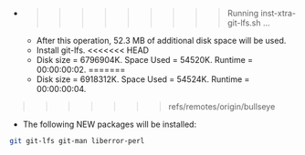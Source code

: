 * >>>>>>>>> Running inst-xtra-git-lfs.sh ...
  * After this operation, 52.3 MB of additional disk space will be used.
  * Install git-lfs.
<<<<<<< HEAD
  * Disk size = 6796904K. Space Used = 54520K. Runtime = 00:00:00:02.
=======
  * Disk size = 6918312K. Space Used = 54524K. Runtime = 00:00:00:04.
>>>>>>> refs/remotes/origin/bullseye
  * The following NEW packages will be installed:
  ```bash
git git-lfs git-man liberror-perl
  ```
